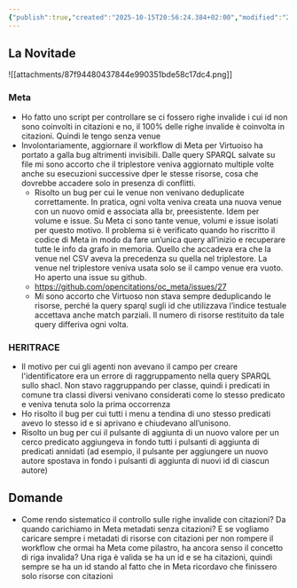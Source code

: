 ```yaml
---
{"publish":true,"created":"2025-10-15T20:56:24.384+02:00","modified":"2025-10-15T20:56:24.385+02:00","cssclasses":""}
---
```



## La Novitade

![[attachments/87f94480437844e990351bde58c17dc4.png]]

### Meta

- Ho fatto uno script per controllare se ci fossero righe invalide i cui id non sono coinvolti in citazioni e no, il 100% delle righe invalide è coinvolta in citazioni. Quindi le tengo senza venue
- Involontariamente, aggiornare il workflow di Meta per Virtuoiso ha portato a galla bug altrimenti invisibili. Dalle query SPARQL salvate su file mi sono accorto che il triplestore veniva aggiornato multiple volte anche su esecuzioni successive dper le stesse risorse, cosa che dovrebbe accadere solo in presenza di conflitti.
    - Risolto un bug per cui le venue non venivano deduplicate correttamente. In pratica, ogni volta veniva creata una nuova venue con un nuovo omid e associata alla br, preesistente. Idem per volume e issue. Su Meta ci sono tante venue, volumi e issue isolati per questo motivo. Il problema si è verificato quando ho riscritto il codice di Meta in modo da fare un’unica query all’inizio e recuperare tutte le info da grafo in memoria. Quello che accadeva era che la venue nel CSV aveva la precedenza su quella nel triplestore. La venue nel triplestore veniva usata solo se il campo venue era vuoto. Ho aperto una issue su github.
    - https://github.com/opencitations/oc_meta/issues/27
    - Mi sono accorto che Virtuoso non stava sempre deduplicando le risorse, perché la query sparql sugli id che utilizzava l’indice testuale accettava anche match parziali. Il numero di risorse restituito da tale query differiva ogni volta.

### HERITRACE

- Il motivo per cui gli agenti non avevano il campo per creare l'identificatore era un errore di raggruppamento nella query SPARQL sullo shacl. Non stavo raggruppando per classe, quindi i predicati in comune tra classi diversi venivano considerati come lo stesso predicato e veniva tenuta solo la prima occorrenza
- Ho risolto il bug per cui tutti i menu a tendina di uno stesso predicati avevo lo stesso id e si aprivano e chiudevano all’unisono.
- Risolto un bug per cui il pulsante di aggiunta di un nuovo valore per un cerco predicato aggiungeva in fondo tutti i pulsanti di aggiunta di predicati annidati (ad esempio, il pulsante per aggiungere un nuovo autore spostava in fondo i pulsanti di aggiunta di nuovi id di ciascun autore)

## Domande

- Come rendo sistematico il controllo sulle righe invalide con citazioni? Da quando carichiamo in  Meta metadati senza citazioni?  E se vogliamo caricare sempre i metadati di risorse con citazioni per non rompere il workflow che ormai ha Meta come pilastro, ha ancora senso il concetto di riga invalida? Una riga è valida se ha un id e se ha citazioni, quindi sempre se ha un id stando al fatto che in Meta ricordavo che finissero solo risorse con citazioni